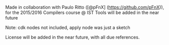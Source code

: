 Made in collaboration with Paulo Ritto ([@pFnX] (https://github.com/pFnX)), for the 2015/2016 Compilers course @ IST
Tools will be added in the near future

Note: cdk nodes not included, apply node was just a sketch

License will be added in the near future, with all due references.